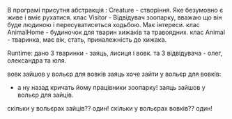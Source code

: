 В програмі присутня абстракція : 
Creature - створіння. Яке безумовно є живе і вміє рухатися. 
клас Visitor - Відвідувач зоопарку, вважаю що він буде людиною і пересуватисеться ходьбою. Має інтереси.
клас AnimalHome - будиночок для тварин хижаків та травоядних. 
клас Animal - тваринка, має вік, стать, приналежність до хижака. 

Runtime:
дано 3 тваринки - заяць, лисиця і вовк.
та 3 відвідувача - олег, олександра та юля. 

вовк зайшов у вольєр для вовків
заяць хоче зайти у вольєр для вовків:
- а ну назад кричать йому працівники зоопарку!
заяць зайшов у вольєр для зайців. 

скільки у вольєрах зайців?? один!
скільки у вольєрах вовків?? один!

